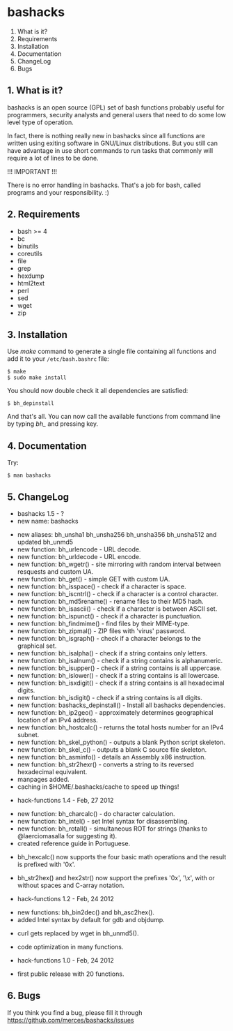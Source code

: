# bashacks

 1. What is it?
 2. Requirements
 3. Installation
 4. Documentation
 5. ChangeLog
 6. Bugs


## 1. What is it?

 bashacks is an open source (GPL) set of bash functions
 probably useful for programmers, security analysts and general
 users that need to do some low level type of operation.

 In fact, there is nothing really new in bashacks since
 all functions are written using exiting software in GNU/Linux
 distributions. But you still can have advantage in use short
 commands to run tasks that commonly will require a lot of lines
 to be done.

 !!! IMPORTANT !!!

 There is no error handling in bashacks. That's a job
 for bash, called programs and your responsibility. :)


## 2. Requirements

 * bash >= 4
 * bc
 * binutils
 * coreutils
 * file
 * grep
 * hexdump
 * html2text
 * perl
 * sed
 * wget
 * zip


## 3. Installation

 Use *make* command to generate a single file containing all functions and add it to your ```/etc/bash.bashrc``` file:

    $ make
    $ sudo make install

 You should now double check it all dependencies are satisfied:

    $ bh_depinstall

 And that's all. You can now call the available functions from command line by typing *bh_* and pressing *<Tab>* key.

 
## 4. Documentation

 Try:

    $ man bashacks

## 5. ChangeLog

 * bashacks 1.5 - ?
  * new name: bashacks
  + new aliases: bh_unsha1 bh_unsha256 bh_unsha356 bh_unsha512 and updated bh_unmd5
  + new function: bh_urlencode - URL decode.
  + new function: bh_urldecode - URL encode.
  + new function: bh_wgetr() -  site mirroring with random interval between resquests and custom UA.
  + new function: bh_get() - simple GET with custom UA.
  + new function: bh_isspace() - check if a character is space.
  + new function: bh_iscntrl() - check if a character is a control character.
  + new function: bh_md5rename() - rename files to their MD5 hash.
  + new function: bh_isascii() - check if a character is between ASCII set.
  + new function: bh_ispunct() - check if a character is punctuation.
  + new function: bh_findmime() - find files by their MIME-type.
  + new function: bh_zipmal() - ZIP files with 'virus' password.
  + new function: bh_isgraph() - check if a character belongs to the graphical set.
  + new function: bh_isalpha() - check if a string contains only letters.
  + new function: bh_isalnum() - check if a string contains is alphanumeric.
  + new function: bh_isupper() - check if a string contains is all uppercase.
  + new function: bh_islower() - check if a string contains is all lowercase.
  + new function: bh_isxdigit() - check if a string contains is all hexadecimal digits.
  + new function: bh_isdigit() - check if a string contains is all digits.
  + new function: bashacks_depinstall() - Install all bashacks dependencies.
  + new function: bh_ip2geo() - approximately determines geographical location of an IPv4 address.
  + new function: bh_hostcalc() - returns the total hosts number for an IPv4 subnet.
  + new function: bh_skel_python() - outputs a blank Python script skeleton.
  + new function: bh_skel_c() - outputs a blank C source file skeleton.
  + new function: bh_asminfo() - details an Assembly x86 instruction.
  + new function: bh_str2hexr() - converts a string to its reversed hexadecimal equivalent.
  + manpages added.
  + caching in $HOME/.bashacks/cache to speed up things!

 * hack-functions 1.4 - Feb, 27 2012
  + new function: bh_charcalc() - do character calculation.
  + new function: bh_intel() - set Intel syntax for disassembling.
  + new function: bh_rotall() - simultaneous ROT for strings
    (thanks to @laerciomasalla for suggesting it).
  + created reference guide in Portuguese.
  * bh_hexcalc() now supports the four basic math operations and the result is
    prefixed with '0x'.
  * bh_str2hex() and hex2str() now support the prefixes '0x', '\x', with or
    without spaces and C-array notation.

 * hack-functions 1.2 - Feb, 24 2012
  + new functions: bh_bin2dec() and bh_asc2hex().
  + added Intel syntax by default for gdb and objdump.
  * curl gets replaced by wget in bh_unmd5().
  * code optimization in many functions.

 * hack-functions 1.0 - Feb, 24 2012
  - first public release with 20 functions.


## 6. Bugs

 If you think you find a bug, please fill it through
 https://github.com/merces/bashacks/issues
